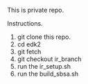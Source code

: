 
This is private repo.

Instructions.

1. git clone this repo.
2. cd edk2
3. git fetch
4. git checkout ir_branch
5. run the ir_setup.sh
6. run the build_sbsa.sh
